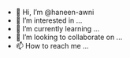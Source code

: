 - 👋 Hi, I’m @haneen-awni
- 👀 I’m interested in ...
- 🌱 I’m currently learning ...
- 💞️ I’m looking to collaborate on ...
- 📫 How to reach me ...

<!---
haneen-awni/haneen-awni is a ✨ special ✨ repository because its `README.md` (this file) appears on your GitHub profile.
You can click the Preview link to take a look at your changes.
--->
